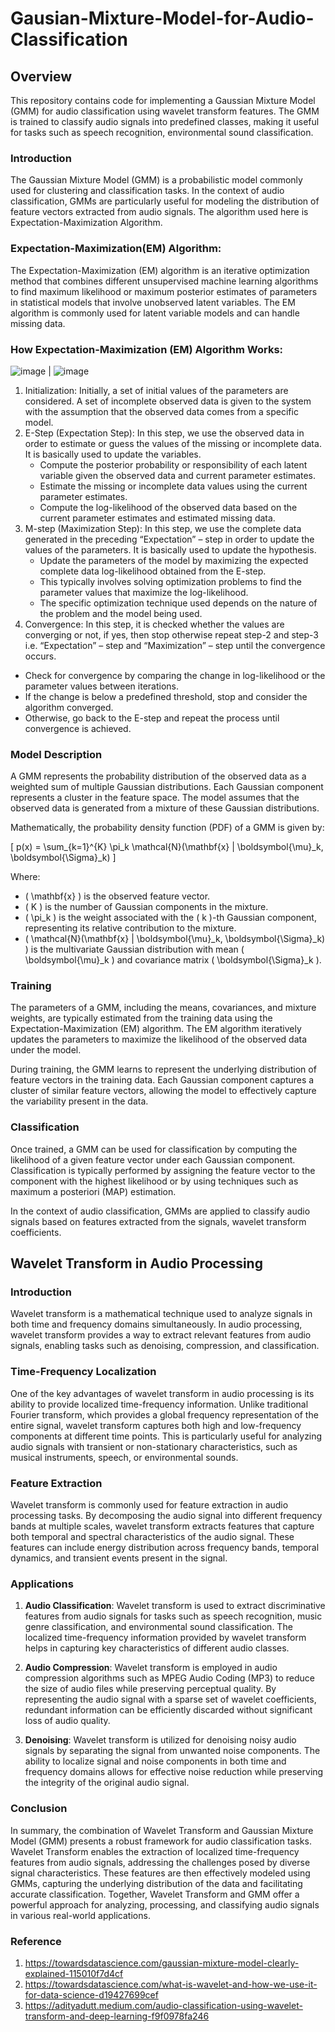 # Gausian-Mixture-Model-for-Audio-Classification
## Overview
This repository contains code for implementing a Gaussian Mixture Model (GMM) for audio classification using wavelet transform features. The GMM is trained to classify audio signals into predefined classes, making it useful for tasks such as speech recognition, environmental sound classification.




### Introduction
The Gaussian Mixture Model (GMM) is a probabilistic model commonly used for clustering and classification tasks. In the context of audio classification, GMMs are particularly useful for modeling the distribution of feature vectors extracted from audio signals. The algorithm used here is Expectation-Maximization Algorithm.

### Expectation-Maximization(EM) Algorithm:
The Expectation-Maximization (EM) algorithm is an iterative optimization method that combines different unsupervised machine learning algorithms to find maximum likelihood or maximum posterior estimates of parameters in statistical models that involve unobserved latent variables. The EM algorithm is commonly used for latent variable models and can handle missing data.




### How Expectation-Maximization (EM)  Algorithm Works:
![image](https://github.com/shekharma/Gausiian-Mixture-Model-for-Audio-Classification/assets/122733304/8db68c82-8dcd-4b27-b3f1-bd809dfb1844) | ![image](https://github.com/shekharma/Gausiian-Mixture-Model-for-Audio-Classification/assets/122733304/3023d85b-d0a5-41dd-9595-61ea6e30833c) 
1.  Initialization:
Initially, a set of initial values of the parameters are considered. A set of incomplete observed data is given to the system with the assumption that the observed data comes from a specific model.
2.  E-Step (Expectation Step): In this step, we use the observed data in order to estimate or guess the values of the missing or incomplete data. It is basically used to update the variables. 
     -  Compute the posterior probability or responsibility of each latent variable given the observed data and current parameter estimates.
     -  Estimate the missing or incomplete data values using the current parameter estimates.
     -  Compute the log-likelihood of the observed data based on the current parameter estimates and estimated missing data.
3. M-step (Maximization Step): In this step, we use the complete data generated in the preceding “Expectation” – step in order to update the values of the parameters. It is basically used to update the hypothesis.
    -  Update the parameters of the model by maximizing the expected complete data log-likelihood obtained from the E-step.
    -  This typically involves solving optimization problems to find the parameter values that maximize the log-likelihood.
    -  The specific optimization technique used depends on the nature of the problem and the model being used.
4.  Convergence: In this step, it is checked whether the values are converging or not, if yes, then stop otherwise repeat step-2 and step-3 i.e. “Expectation” – step and “Maximization” – step until the convergence occurs.
  -  Check for convergence by comparing the change in log-likelihood or the parameter values between iterations.
  -  If the change is below a predefined threshold, stop and consider the algorithm converged.
  -  Otherwise, go back to the E-step and repeat the process until convergence is achieved.

### Model Description
A GMM represents the probability distribution of the observed data as a weighted sum of multiple Gaussian distributions. Each Gaussian component represents a cluster in the feature space. The model assumes that the observed data is generated from a mixture of these Gaussian distributions.

Mathematically, the probability density function (PDF) of a GMM is given by:

\[ p(x) = \sum_{k=1}^{K} \pi_k \mathcal{N}(\mathbf{x} | \boldsymbol{\mu}_k, \boldsymbol{\Sigma}_k) \]

Where:
- \( \mathbf{x} \) is the observed feature vector.
- \( K \) is the number of Gaussian components in the mixture.
- \( \pi_k \) is the weight associated with the \( k \)-th Gaussian component, representing its relative contribution to the mixture.
- \( \mathcal{N}(\mathbf{x} | \boldsymbol{\mu}_k, \boldsymbol{\Sigma}_k) \) is the multivariate Gaussian distribution with mean \( \boldsymbol{\mu}_k \) and covariance matrix \( \boldsymbol{\Sigma}_k \).

### Training
The parameters of a GMM, including the means, covariances, and mixture weights, are typically estimated from the training data using the Expectation-Maximization (EM) algorithm. The EM algorithm iteratively updates the parameters to maximize the likelihood of the observed data under the model.

During training, the GMM learns to represent the underlying distribution of feature vectors in the training data. Each Gaussian component captures a cluster of similar feature vectors, allowing the model to effectively capture the variability present in the data.

### Classification
Once trained, a GMM can be used for classification by computing the likelihood of a given feature vector under each Gaussian component. Classification is typically performed by assigning the feature vector to the component with the highest likelihood or by using techniques such as maximum a posteriori (MAP) estimation.

In the context of audio classification, GMMs are applied to classify audio signals based on features extracted from the signals, wavelet transform coefficients.


## Wavelet Transform in Audio Processing

### Introduction
Wavelet transform is a mathematical technique used to analyze signals in both time and frequency domains simultaneously. In audio processing, wavelet transform provides a way to extract relevant features from audio signals, enabling tasks such as denoising, compression, and classification.

### Time-Frequency Localization
One of the key advantages of wavelet transform in audio processing is its ability to provide localized time-frequency information. Unlike traditional Fourier transform, which provides a global frequency representation of the entire signal, wavelet transform captures both high and low-frequency components at different time points. This is particularly useful for analyzing audio signals with transient or non-stationary characteristics, such as musical instruments, speech, or environmental sounds.

### Feature Extraction
Wavelet transform is commonly used for feature extraction in audio processing tasks. By decomposing the audio signal into different frequency bands at multiple scales, wavelet transform extracts features that capture both temporal and spectral characteristics of the audio signal. These features can include energy distribution across frequency bands, temporal dynamics, and transient events present in the signal.

### Applications
1. **Audio Classification**: Wavelet transform is used to extract discriminative features from audio signals for tasks such as speech recognition, music genre classification, and environmental sound classification. The localized time-frequency information provided by wavelet transform helps in capturing key characteristics of different audio classes.
  
2. **Audio Compression**: Wavelet transform is employed in audio compression algorithms such as MPEG Audio Coding (MP3) to reduce the size of audio files while preserving perceptual quality. By representing the audio signal with a sparse set of wavelet coefficients, redundant information can be efficiently discarded without significant loss of audio quality.

3. **Denoising**: Wavelet transform is utilized for denoising noisy audio signals by separating the signal from unwanted noise components. The ability to localize signal and noise components in both time and frequency domains allows for effective noise reduction while preserving the integrity of the original audio signal.

### Conclusion

In summary, the combination of Wavelet Transform and Gaussian Mixture Model (GMM) presents a robust framework for audio classification tasks. Wavelet Transform enables the extraction of localized time-frequency features from audio signals, addressing the challenges posed by diverse signal characteristics. These features are then effectively modeled using GMMs, capturing the underlying distribution of the data and facilitating accurate classification. Together, Wavelet Transform and GMM offer a powerful approach for analyzing, processing, and classifying audio signals in various real-world applications.

### Reference
1. https://towardsdatascience.com/gaussian-mixture-model-clearly-explained-115010f7d4cf
2. https://towardsdatascience.com/what-is-wavelet-and-how-we-use-it-for-data-science-d19427699cef
3. https://adityadutt.medium.com/audio-classification-using-wavelet-transform-and-deep-learning-f9f0978fa246
